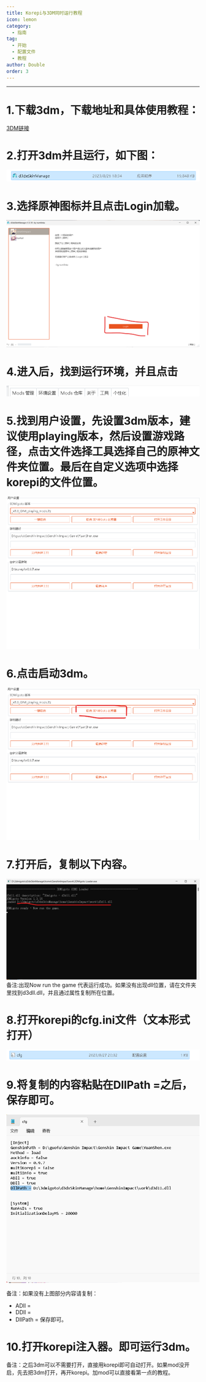```yaml
---
title: Korepi与3DM同时运行教程
icon: lemon
category:
  - 指南
tag:
  - 开始
  - 配置文件
  - 教程
author: Double
order: 3
---
```

---

# 1.下载3dm，下载地址和具体使用教程：

 [3DM链接](https://d3dxskinmanage.numlinka.com/#/downloads/d3dx-skin-manage)

# 2.打开3dm并且运行，如下图：

 ![](images\3dm-2.png)

# 3.选择原神图标并且点击Login加载。

 ![](images\3dm-3.png)

# 4.进入后，找到运行环境，并且点击

 ![](images\3dm-4.png)

# 5.找到用户设置，先设置3dm版本，建议使用playing版本，然后设置游戏路径，点击文件选择工具选择自己的原神文件夹位置。最后在自定义选项中选择korepi的文件位置。

 ![](images\3dm-5.png)
 
# 6.点击启动3dm。

 ![](images\3dm-6.png)

# 7.打开后，复制以下内容。
 ![](images\3dm-7.png)
 备注:出现Now run the game   代表运行成功。如果没有出现dll位置，请在文件夹里找到d3dll.dll，并且通过属性复制所在位置。

# 8.打开korepi的cfg.ini文件（文本形式打开）

 ![](images\3dm-8.png)

# 9.将复制的内容粘贴在DllPath =之后，保存即可。

 ![](images\3dm-9.png)

 备注：如果没有上图部分内容请复制：
 - ADll = 
 - DDll = 
 - DllPath =
 保存即可。

# 10.打开korepi注入器。即可运行3dm。

 备注：之后3dm可以不需要打开，直接用korepi即可自动打开。如果mod没开启，先去把3dm打开，再开korepi。加mod可以直接看第一点的教程。 

